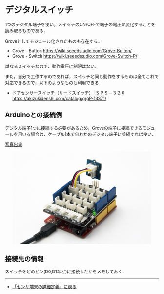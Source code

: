 # デジタルスイッチ

1つのデジタル端子を使い，スイッチのON/OFFで端子の電圧が変化することを読み取るものである．


Groveとしてモジュール化されたものも存在する．

- Grove - Button https://wiki.seeedstudio.com/Grove-Button/
- Grove - Switch https://wiki.seeedstudio.com/Grove-Switch-P/

単なるスイッチなので，動作電圧に制限はない．

また，自分で工作するのであれば，スイッチと同じ動作をするものは全てこれで対応できるので，以下のようなものも利用できる．
- ドアセンサースイッチ（リードスイッチ）　ＳＰＳ－３２０ https://akizukidenshi.com/catalog/g/gP-13371/

## Arduinoとの接続例
デジタル端子1つに接続する必要があるため，Groveの端子に接続できるモジュールを用いる場合は，ケーブル1本で何れかのデジタル端子に接続すれば良い．


[写真出典](https://wiki.seeedstudio.com/Grove-Button/)

<div style="text-align: center;">
<img src="../../images/seeeduino_button.jpg" width="90%">
</div>


## 接続先の情報

スイッチをどのピン(D0,D1など)に接続したかをメモしておく．

***

- [「センサ端末の詳細定義」に戻る](../SensorSelection.md)